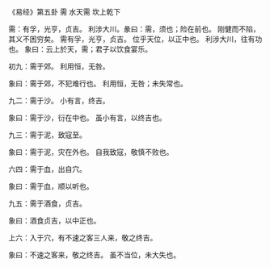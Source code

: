 《易经》第五卦 需 水天需 坎上乾下

需：有孚，光亨，贞吉。 利涉大川。彖曰：需，须也；险在前也。 刚健而不陷，其义不困穷矣。 需有孚，光亨，贞吉。 位乎天位，以正中也。 利涉大川，往有功也。 象曰：云上於天，需；君子以饮食宴乐。

初九：需于郊。 利用恒，无咎。

象曰：需于郊，不犯难行也。 利用恒，无咎；未失常也。

九二：需于沙。 小有言，终吉。

象曰：需于沙，衍在中也。 虽小有言，以终吉也。

九三：需于泥，致寇至。

象曰：需于泥，灾在外也。 自我致寇，敬慎不败也。

六四：需于血，出自穴。

象曰：需于血，顺以听也。

九五：需于酒食，贞吉。

象曰：酒食贞吉，以中正也。

上六：入于穴，有不速之客三人来，敬之终吉。

象曰：不速之客来，敬之终吉。 虽不当位，未大失也。

